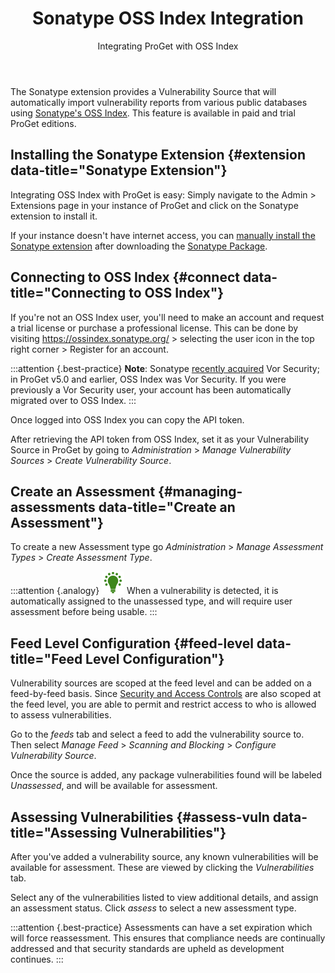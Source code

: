 ﻿---
title: Sonatype OSS Index Integration
subtitle: Integrating ProGet with OSS Index
sequence: 400
show-headings-in-nav: true
---

The Sonatype extension provides a Vulnerability Source that will automatically import vulnerability reports from various public databases using [Sonatype's OSS Index](https://ossindex.sonatype.org). This feature is available in paid and trial ProGet editions.

## Installing the Sonatype Extension {#extension data-title="Sonatype Extension"}

Integrating OSS Index with ProGet is easy: Simply navigate to the Admin > Extensions page in your instance of ProGet and click on the Sonatype extension to install it.

If your instance doesn't have internet access, you can [manually install the Sonatype extension](/docs/proget/administration/extensions#manual-install) after downloading the [Sonatype Package](https://proget.inedo.com/feeds/Extensions/inedox/Sonatype).


## Connecting to OSS Index {#connect data-title="Connecting to OSS Index"}
If you're not an OSS Index user, you'll need to make an account and request a trial license or purchase a professional license. This can be done by visiting https://ossindex.sonatype.org/ > selecting the user icon in the top right corner > Register for an account.

:::attention {.best-practice}
**Note**: Sonatype [recently acquired](https://www.sonatype.com/sonatype-acquires-vor-security-announces-lifecycle-xc) Vor Security; in ProGet v5.0 and earlier, OSS Index was Vor Security. If you were previously a Vor Security user, your account has been automatically migrated over to OSS Index.
:::

Once logged into OSS Index you can copy the API token.

After retrieving the API token from OSS Index, set it as your Vulnerability Source in ProGet by going to *Administration* > *Manage Vulnerability Sources* > *Create Vulnerability Source*.

## Create an Assessment {#managing-assessments data-title="Create an Assessment"}

To create a new Assessment type go *Administration* > *Manage Assessment Types* > *Create Assessment Type*.

:::attention {.analogy}
![](/resources/images/icons/analogy.png) When a vulnerability is detected, it is automatically assigned to the unassessed type, and will require user assessment before being usable.
:::

## Feed Level Configuration {#feed-level data-title="Feed Level Configuration"}

Vulnerability sources are scoped at the feed level and can be added on a feed-by-feed basis. Since [Security and Access Controls](/docs/proget/administration/security) are also scoped at the feed level, you are able to permit and restrict access to who is allowed to assess vulnerabilities.

Go to the *feeds* tab and select a feed to add the vulnerability source to. Then select *Manage Feed* > *Scanning and Blocking* > *Configure Vulnerability Source*.

Once the source is added, any package vulnerabilities found will be labeled *Unassessed*, and will be available for assessment.

## Assessing Vulnerabilities {#assess-vuln data-title="Assessing Vulnerabilities"}

After you've added a vulnerability source, any known vulnerabilities will be available for assessment. These are viewed by clicking the *Vulnerabilities* tab.

  Select any of the vulnerabilities listed to view additional details, and assign an assessment status. Click *assess* to select a new assessment type.

:::attention {.best-practice}
Assessments can have a set expiration which will force reassessment. This ensures that compliance needs are continually addressed and that security standards are upheld as development continues.
:::
